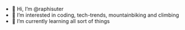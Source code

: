 - 👋 Hi, I’m @raphisuter
- 👀 I’m interested in coding, tech-trends, mountainbiking and climbing
- 🌱 I’m currently learning all sort of things
<!--
- 📫 How to reach me -> dm
--->
<!---
raphisuter/raphisuter is a ✨ special ✨ repository because its `README.md` (this file) appears on your GitHub profile.
You can click the Preview link to take a look at your changes.
--->
